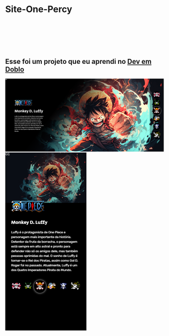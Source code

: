 <h1>Site-One-Percy<h1>
<br>
<br>
<h2>Esse foi um projeto que eu aprendi no <a href= "https://www.youtube.com/@DevemDobro" >Dev em Doblo </a></h2>

<img src="https://github.com/Griuzaki/Site-One-Percy/blob/master/assets/imagens/desktop.jpg%20(2).png?raw=true"/>

<img align="center" src="https://github.com/Griuzaki/Site-One-Percy/blob/master/assets/imagens/mobile.jpg.png?raw=true"/>
